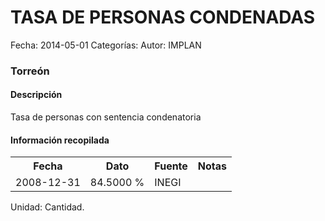 TASA DE PERSONAS CONDENADAS
=====

Fecha: 2014-05-01
Categorías: 
Autor: IMPLAN

### Torreón

#### Descripción

Tasa de personas con sentencia condenatoria

#### Información recopilada

<table class="table table-hover table-bordered">
  <tr><th>Fecha</th><th>Dato</th><th>Fuente</th><th>Notas</th></tr>
  <tr><td>2008-12-31</td><td>84.5000 %</td><td>INEGI</td><td></td></tr>
</table>

Unidad: Cantidad.
